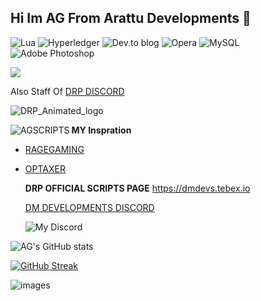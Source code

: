## Hi Im AG From Arattu Developments 👋
![Lua](https://img.shields.io/badge/lua-%232C2D72.svg?style=for-the-badge&logo=lua&logoColor=white) ![Hyperledger](https://img.shields.io/badge/hyperledger-2F3134?style=for-the-badge&logo=hyperledger&logoColor=white) ![Dev.to blog](https://img.shields.io/badge/dev.to-0A0A0A?style=for-the-badge&logo=dev.to&logoColor=white) ![Opera](https://img.shields.io/badge/Opera-FF1B2D?style=for-the-badge&logo=Opera&logoColor=white) 	![MySQL](https://img.shields.io/badge/mysql-%2300f.svg?style=for-the-badge&logo=mysql&logoColor=white) ![Adobe Photoshop](https://img.shields.io/badge/adobe%20photoshop-%2331A8FF.svg?style=for-the-badge&logo=adobe%20photoshop&logoColor=white) 

![](https://komarev.com/ghpvc/?username=AGSCRIPTS)

Also Staff Of [DRP DISCORD](https://discord.gg/U8VYKVX4CC)

![DRP_Animated_logo](https://github.com/AGSCRIPTS/AGSCRIPTS/assets/118326183/b3b43de0-7755-4652-b1f5-a7d59d8ad7e4)


<p><img align="left" src="https://github-readme-stats.vercel.app/api/top-langs?username=AGSCRIPTS&show_icons=true&theme=dark&title_color=00ffcc&text_color=0beefe&bg_color=070707&hide_border=true&locale=en&layout=compact" alt="AGSCRIPTS" /></p>


**MY Inspration**
- [RAGEGAMING](https://github.com/Rage-Gaming)
* [OPTAXER](https://github.com/OPTAXER)

  **DRP OFFICIAL SCRIPTS PAGE**
  https://dmdevs.tebex.io

  [DM DEVELOPMENTS DISCORD](https://discord.gg/S7kvVKM5Mf)

  ![My Discord](https://discord-readme-badge.vercel.app/api?id=<840527412273086504>)

![AG's GitHub stats](https://github-readme-stats.vercel.app/api?username=AGSCRIPTS&show_icons=true&theme=transparent)

[![GitHub Streak](https://streak-stats.demolab.com/?user=AGSCRIPTS)](https://git.io/streak-stats)

![images](https://github.com/AGSCRIPTS/AGSCRIPTS/assets/118326183/94194703-5513-42fa-8be5-1f110c6669f9)

